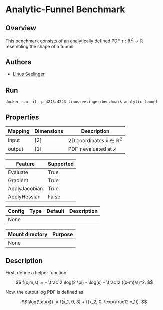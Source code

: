 # Analytic-Funnel Benchmark

## Overview
This benchmark consists of an analytically defined PDF $\tau : \mathbb{R}^2 \rightarrow \mathbb{R}$ resembling the shape of a funnel.

## Authors
- [Linus Seelinger](mailto:linus.seelinger@iwr.uni-heidelberg.de)

## Run
```
docker run -it -p 4243:4243 linusseelinger/benchmark-analytic-funnel
```

## Properties
Mapping | Dimensions | Description
---|---|---
input | [2] | 2D coordinates $x \in \mathbb{R}^2$
output | [1] | PDF $\tau$ evaluated at $x$

Feature | Supported
---|---
Evaluate | True
Gradient | True
ApplyJacobian | True
ApplyHessian | False

Config | Type | Default | Description
---|---|---|---
None | | |

Mount directory | Purpose
---|---
None |

## Description

First, define a helper function

$$ f(x,m,s) := - \frac12 \log(2 \pi) - \log(s) - \frac12 ((x-m)/s)^2. $$

Now, the output log PDF is defined as

$$ \log(\tau(x)) := f(x_1, 0, 3) + f(x_2, 0, \exp(\frac12 x_1)). $$
